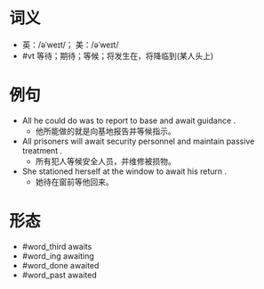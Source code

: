 # 词义
- 英：/əˈweɪt/； 美：/əˈweɪt/
- #vt 等待；期待；等候；将发生在，将降临到(某人头上)
# 例句
- All he could do was to report to base and await guidance .
	- 他所能做的就是向基地报告并等候指示。
- All prisoners will await security personnel and maintain passive treatment .
	- 所有犯人等候安全人员，并维修被损物。
- She stationed herself at the window to await his return .
	- 她待在窗前等他回来。
# 形态
- #word_third awaits
- #word_ing awaiting
- #word_done awaited
- #word_past awaited

